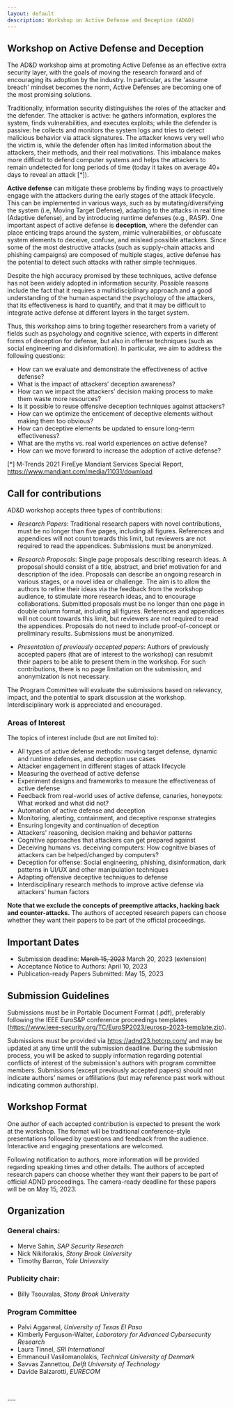 ```yaml
---
layout: default
description: Workshop on Active Defense and Deception (AD&D)
---
```


## Workshop on Active Defense and Deception
The AD&D workshop aims at promoting Active Defense as an effective extra security layer, with the goals of moving the
research forward and of encouraging its adoption by the industry. In particular, as the 'assume breach' mindset becomes the
norm, Active Defenses are becoming one of the most promising solutions.

Traditionally, information security distinguishes the roles of the attacker and the defender. The attacker is active: he gathers
information, explores the system, finds vulnerabilities, and executes exploits; while the defender is passive: he collects and
monitors the system logs and tries to detect malicious behavior via attack signatures. The attacker knows very well who the
victim is, while the defender often has limited information about the attackers, their methods, and their real motivations.
This imbalance makes more difficult to defend computer systems and helps the attackers to remain undetected for long
periods of time (today it takes on average 40+ days to reveal an attack [*]).

**Active defense** can mitigate these problems by finding ways to proactively engage with the attackers during the early stages
of the attack lifecycle. This can be implemented in various ways, such as by mutating/diversifying the system (i.e, Moving
Target Defense), adapting to the attacks in real time (Adaptive defense), and by introducing runtime defenses (e.g., RASP).
One important aspect of active defense is **deception**, where the defender can place enticing traps around the system, mimic
vulnerabilities, or obfuscate system elements to deceive, confuse, and mislead possible attackers. Since some of the most
destructive attacks (such as supply-chain attacks and phishing campaigns) are composed of multiple stages, active defense
has the potential to detect such attacks with rather simple techniques.

Despite the high accuracy promised by these techniques, active defense has not been widely adopted in information security.
Possible reasons include the fact that it requires a multidisciplinary approach and a good understanding of the human aspectand the psychology of the attackers, that its effectiveness is hard to quantify, and that it may be difficult to integrate active
defense at different layers in the target system.

Thus, this workshop aims to bring together researchers from a variety of fields such as psychology and cognitive science,
with experts in different forms of deception for defense, but also in offense techniques (such as social engineering and
disinformation). In particular, we aim to address the following questions:

- How can we evaluate and demonstrate the effectiveness of active defense?
- What is the impact of attackers’ deception awareness?
- How can we impact the attackers’ decision making process to make them waste more resources?
- Is it possible to reuse offensive deception techniques against attackers?
- How can we optimize the enticement of deceptive elements without making them too obvious?
- How can deceptive elements be updated to ensure long-term effectiveness?
- What are the myths vs. real world experiences on active defense?
- How can we move forward to increase the adoption of active defense?

[*] M-Trends 2021 FireEye Mandiant Services Special Report, <https://www.mandiant.com/media/11031/download>


## Call for contributions
AD&D workshop accepts three types of contributions:

* _Research Papers_: Traditional research papers with novel contributions, must be no longer than five pages, including all figures.
References and appendices will not count towards this limit, but reviewers are not required to read the appendices. Submissions must
be anonymized.

* _Research Proposals_: Single page proposals describing research ideas. A proposal should consist of a title, abstract, and brief
motivation for and description of the idea. Proposals can describe an ongoing research in various stages, or a novel idea or challenge.
The aim is to allow the authors to refine their ideas via the feedback from the workshop audience, to stimulate more research ideas,
and to encourage collaborations. Submitted proposals must be no longer than one page in double column format, including all figures.
References and appendices will not count towards this limit, but reviewers are not required to read the appendices. Proposals do not
need to include proof-of-concept or preliminary results. Submissions must be anonymized.


* _Presentation of previously accepted papers_: Authors of previously accepted papers (that are of interest to the workshop) can resubmit
their papers to be able to present them in the workshop. For such contributions, there is no page limitation on the submission, and
anonymization is not necessary. 

The Program Committee will evaluate the submissions based on relevancy, impact, and the potential to spark discussion at the workshop.
Interdisciplinary work is appreciated and encouraged.

### Areas of Interest
The topics of interest include (but are not limited to):

* All types of active defense methods: moving target defense, dynamic and runtime defenses, and deception use cases
* Attacker engagement in different stages of attack lifecycle
* Measuring the overhead of active defense
* Experiment designs and frameworks to measure the effectiveness of active defense
* Feedback from real-world uses of active defense, canaries, honeypots: What worked and what did not?
* Automation of active defense and deception
* Monitoring, alerting, containment, and deceptive response strategies
* Ensuring longevity and continuation of deception
* Attackers' reasoning, decision making and behavior patterns
* Cognitive approaches that attackers can get prepared against
* Deceiving humans vs. deceiving computers: How cognitive biases of attackers can be helped/changed by computers?
* Deception for offense: Social engineering, phishing, disinformation, dark patterns in UI/UX and other manipulation techniques
* Adapting offensive deceptive techniques to defense
* Interdisciplinary research methods to improve active defense via attackers' human factors

__Note that we exclude the concepts of preemptive attacks, hacking back and counter-attacks.__
The authors of accepted research papers can choose whether they want their papers to be part of the official proceedings.

## Important Dates

<!--* Submission deadline: March 25, 2022
* Notification: April 8, 2022
* Workshop: June 10, 2022
-->
* Submission deadline: ~~March 15, 2023~~ March 20, 2023 (extension)
* Acceptance Notice to Authors: April 10, 2023
* Publication-ready Papers Submitted: May 15, 2023




## Submission Guidelines

Submissions must be in Portable Document Format (.pdf), preferably following the IEEE EuroS&P conference proceedings templates (<https://www.ieee-security.org/TC/EuroSP2023/eurosp-2023-template.zip>).

Submissions must be provided via <https://adnd23.hotcrp.com/> and may be updated at any time until the submission deadline. During the submission process, you will be asked to supply information regarding potential conflicts of interest of the submission's authors with program committee members. Submissions (except previously accepted papers) should not indicate authors' names or affiliations (but may reference past work without indicating common authorship).

<!--
## Submission types and format
Submissions must be in Portable Document Format (.pdf), preferably following the IEEE conference proceedings templates.

* _Research Papers_:
    Submitted papers must be no longer than five pages, including all figures. References and appendices will not count towards this limit, but reviewers are not required to read appendices.

* _Research Proposals_:
    Submitted proposals must be no longer than a single page in double column format, including all figures. References and appendices will not count towards this limit, but reviewers are not required to read appendices.

## Submission site:
“Submissions must be provided via <https://conpro21.ccs.neu.edu/> and may be updated at any time until the submission deadline. During the submission process, you will be asked to supply information regarding potential conflicts of interest of the submission's authors with program committee members. Submissions should not indicate authors' names or affiliations (but may reference past work without indicating common authorship).”
-->
## Workshop Format
<!-- 
One author of each accepted research paper or proposal is expected to present the work at the workshop. The format is expected to include traditional conference-style presentations followed by roundtable discussion and feedback. Interactive and engaging presentations are welcomed. Following notification to authors, more information will be provided regarding speaking times and other details.
* _Research Papers_: Accepted research papers will be made available on the workshop web site, but the workshop will have no official proceedings.
* _Research Proposals_: Research proposals are intended for PC review. Only titles, abstracts, and funding sources for these talks will be posted on the workshop web site, and we will request that the authors provide these in both text and PDF format.
-->
One author of each accepted contribution is expected to present the work at the workshop. The format will be traditional conference-style presentations followed by questions and feedback from the audience. Interactive and engaging presentations are welcomed. 

Following notification to authors, more information will be provided regarding speaking times and other details. The authors of accepted research papers can choose whether they want their papers to be part of official ADND proceedings. The camera-ready deadline for these papers will be on May 15, 2023. 


## Organization

### General chairs:
* Merve Sahin, _SAP Security Research_
* Nick Nikiforakis, _Stony Brook University_
* Timothy Barron, _Yale University_ 

### Publicity chair: 
* Billy Tsouvalas, _Stony Brook University_

### Program Committee
* Palvi Aggarwal, _University of Texas El Paso_
* Kimberly Ferguson-Walter, _Laboratory for Advanced Cybersecurity Research_
* Laura Tinnel, _SRI International_
* Emmanouil Vasilomanolakis, _Technical University of Denmark_
* Savvas Zannettou, _Delft University of Technology_
* Davide Balzarotti, _EURECOM_
<br>
<br>
---
